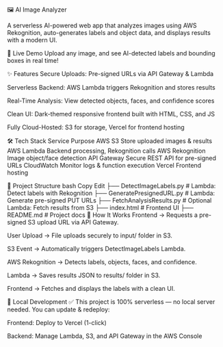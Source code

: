 🖼️ AI Image Analyzer


A serverless AI-powered web app that analyzes images using AWS Rekognition, auto-generates labels and object data, and displays results with a modern UI.

🚀 Live Demo
Upload any image, and see AI-detected labels and bounding boxes in real time!

✨ Features
Secure Uploads: Pre-signed URLs via API Gateway & Lambda

Serverless Backend: AWS Lambda triggers Rekognition and stores results

Real-Time Analysis: View detected objects, faces, and confidence scores

Clean UI: Dark-themed responsive frontend built with HTML, CSS, and JS

Fully Cloud-Hosted: S3 for storage, Vercel for frontend hosting

🛠️ Tech Stack
Service	Purpose
AWS S3	Store uploaded images & results
AWS Lambda	Backend processing, Rekognition calls
AWS Rekognition	Image object/face detection
API Gateway	Secure REST API for pre-signed URLs
CloudWatch	Monitor logs & function execution
Vercel	Frontend hosting

📂 Project Structure
bash
Copy
Edit
├── DetectImageLabels.py        # Lambda: Detect labels with Rekognition
├── GeneratePresignedURL.py     # Lambda: Generate pre-signed PUT URLs
├── FetchAnalysisResults.py     # Optional Lambda: Fetch results from S3
├── index.html                  # Frontend UI
├── README.md                   # Project docs
🔑 How It Works
Frontend → Requests a pre-signed S3 upload URL via API Gateway.

User Upload → File uploads securely to input/ folder in S3.

S3 Event → Automatically triggers DetectImageLabels Lambda.

AWS Rekognition → Detects labels, objects, faces, and confidence.

Lambda → Saves results JSON to results/ folder in S3.

Frontend → Fetches and displays the labels with a clean UI.

🚧 Local Development
✅ This project is 100% serverless — no local server needed.
You can update & redeploy:

Frontend: Deploy to Vercel (1-click)

Backend: Manage Lambda, S3, and API Gateway in the AWS Console
